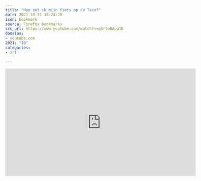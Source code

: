 ```yaml
---
title: "Hoe zet ik mijn fiets op de Tacx?"
date: 2021-10-17 15:24:20
icon: bookmark
source: Firefox bookmarks
src_url: https://www.youtube.com/watch?v=pGrtoBAppIE
domains:
- youtube.com
2021: "10"
categories:
- art

---
```

<iframe width="600" height="339" src="https://www.youtube.com/embed/pGrtoBAppIE?feature=oembed" frameborder="0" allow="accelerometer; autoplay; clipboard-write; encrypted-media; gyroscope; picture-in-picture" allowfullscreen></iframe>
